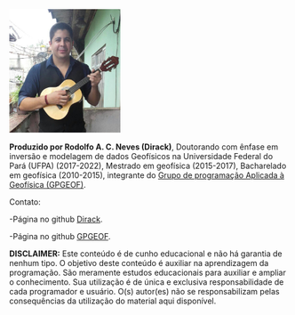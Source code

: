 <img src="https://github.com/Rodolfo-Dirack/images/blob/main/perfil.jpg" width=200>

**Produzido por Rodolfo A. C. Neves (Dirack)**, Doutorando com ênfase em inversão e modelagem de dados Geofísicos na Universidade Federal do Pará (UFPA) (2017-2022), Mestrado em geofísica (2015-2017), Bacharelado em geofísica (2010-2015), integrante do [Grupo de programação Aplicada à Geofísica (GPGEOF)](https://github.com/gpgeof).

Contato:

-Página no github [Dirack](https://github.com/Dirack).

-Página no github [GPGEOF](https://github.com/gpgeof).

**DISCLAIMER:** Este conteúdo é de cunho educacional e não há garantia de nenhum tipo.
O objetivo deste conteúdo é auxiliar na aprendizagem da programação.
São meramente estudos educacionais para auxiliar e ampliar o conhecimento. Sua utilização é de única e exclusiva responsabilidade de cada programador e usuário.
O(s) autor(es) não se responsabilizam pelas consequências da utilização do material aqui disponível.